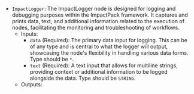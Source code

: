 - `ImpactLogger`: The ImpactLogger node is designed for logging and debugging purposes within the ImpactPack framework. It captures and prints data, text, and additional information related to the execution of nodes, facilitating the monitoring and troubleshooting of workflows.
    - Inputs:
        - `data` (Required): The primary data input for logging. This can be of any type and is central to what the logger will output, showcasing the node's flexibility in handling various data forms. Type should be `*`.
        - `text` (Required): A text input that allows for multiline strings, providing context or additional information to be logged alongside the data. Type should be `STRING`.
    - Outputs:
